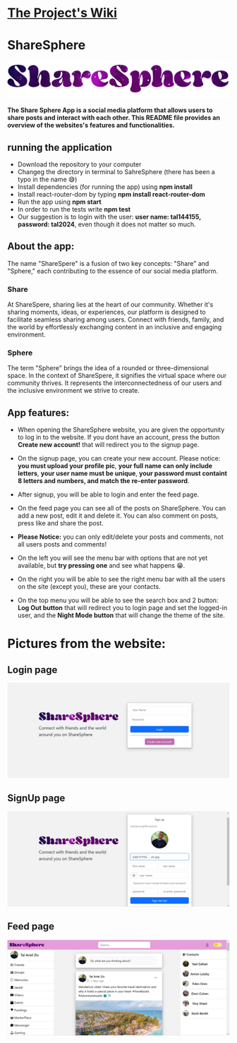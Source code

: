 # [The Project's Wiki](https://github.com/Tal144155/Server/wiki)
# ShareSphere

![logopic](./public/logopic.png)

**The Share Sphere App is a social media platform that allows users to share posts and interact with each other. This README file provides an overview of the websites's features and functionalities.**

## running the application

- Download the repository to your computer
- Changeg the directory in terminal to SahreSphere (there has been a typo in the name 😅)
- Install dependencies (for running the app) using **npm install**
- Install react-router-dom by typing **npm install react-router-dom**
- Run the app using **npm start**
- In order to run the tests write **npm test**
- Our suggestion is to login with the user: **user name: tal144155, password: tal2024**, even though it does not matter so much.

## About the app:

The name "ShareSpere" is a fusion of two key concepts: "Share" and "Sphere," each contributing to the essence of our social media platform.

### Share

At ShareSpere, sharing lies at the heart of our community. Whether it's sharing moments, ideas, or experiences, our platform is designed to facilitate seamless sharing among users. Connect with friends, family, and the world by effortlessly exchanging content in an inclusive and engaging environment.

### Sphere

The term "Sphere" brings the idea of a rounded or three-dimensional space. In the context of ShareSpere, it signifies the virtual space where our community thrives. It represents the interconnectedness of our users and the inclusive environment we strive to create.

## App features:

- When opening the ShareSphere website, you are given the opportunity to log in to the website. If you dont have an account, press the button **Create new account!** that will redirect you to the signup page.

- On the signup page, you can create your new account. Please notice: **you must upload your profile pic**, **your full name can only include letters**, **your user name must be unique**, **your password must containt 8 letters and numbers, and match the re-enter password**.

- After signup, you will be able to login and enter the feed page.

- On the feed page you can see all of the posts on ShareSphere. You can add a new post, edit it and delete it. You can also comment on posts, press like and share the post.

- **Please Notice:** you can only edit/delete your posts and comments, not all users posts and comments!

- On the left you will see the menu bar with options that are not yet available, but **try pressing one** and see what happens 😁.

- On the right you will be able to see the right menu bar with all the users on the site (except you), these are your contacts.

- On the top menu you will be able to see the search box and 2 button: **Log Out button** that will redirect you to login page and set the logged-in user, and the **Night Mode button** that will change the theme of the site.

# Pictures from the website:

## Login page

![pic1](./public/websitepics/pic1.jpg)

## SignUp page

![pic2](./public/websitepics/pic2.jpg)

## Feed page

![pic3](./public/websitepics/pic3.jpg)
